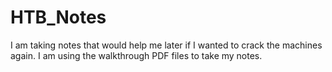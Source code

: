 # HTB_Notes
I am taking notes that would help me later if I wanted to crack the machines again.
I am using the walkthrough PDF files to take my notes.
